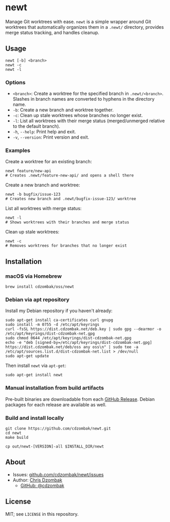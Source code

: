 # newt

Manage Git worktrees with ease. `newt` is a simple wrapper around Git worktrees that automatically organizes them in a `.newt/` directory, provides merge status tracking, and handles cleanup.

## Usage

```text
newt [-b] <branch>
newt -c
newt -l
```

### Options

- `<branch>`: Create a worktree for the specified branch in `.newt/<branch>`. Slashes in branch names are converted to hyphens in the directory name.
- `-b`: Create a new branch and worktree together.
- `-c`: Clean up stale worktrees whose branches no longer exist.
- `-l`: List all worktrees with their merge status (merged/unmerged relative to the default branch).
- `-h`, `--help`: Print help and exit.
- `-v`, `--version`: Print version and exit.

### Examples

Create a worktree for an existing branch:

```shell
newt feature/new-api
# Creates .newt/feature-new-api/ and opens a shell there
```

Create a new branch and worktree:

```shell
newt -b bugfix/issue-123
# Creates new branch and .newt/bugfix-issue-123/ worktree
```

List all worktrees with merge status:

```shell
newt -l
# Shows worktrees with their branches and merge status
```

Clean up stale worktrees:

```shell
newt -c
# Removes worktrees for branches that no longer exist
```

## Installation

### macOS via Homebrew

```shell
brew install cdzombak/oss/newt
```

### Debian via apt repository

Install my Debian repository if you haven't already:

```shell
sudo apt-get install ca-certificates curl gnupg
sudo install -m 0755 -d /etc/apt/keyrings
curl -fsSL https://dist.cdzombak.net/deb.key | sudo gpg --dearmor -o /etc/apt/keyrings/dist-cdzombak-net.gpg
sudo chmod 0644 /etc/apt/keyrings/dist-cdzombak-net.gpg
echo -e "deb [signed-by=/etc/apt/keyrings/dist-cdzombak-net.gpg] https://dist.cdzombak.net/deb/oss any oss\n" | sudo tee -a /etc/apt/sources.list.d/dist-cdzombak-net.list > /dev/null
sudo apt-get update
```

Then install `newt` via `apt-get`:

```shell
sudo apt-get install newt
```

### Manual installation from build artifacts

Pre-built binaries are downloadable from each [GitHub Release](https://github.com/cdzombak/newt/releases). Debian packages for each release are available as well.

### Build and install locally

```shell
git clone https://github.com/cdzombak/newt.git
cd newt
make build

cp out/newt-[VERSION]-all $INSTALL_DIR/newt
```

## About

- Issues: [github.com/cdzombak/newt/issues](https://github.com/cdzombak/newt/issues)
- Author: [Chris Dzombak](https://www.dzombak.com)
  - [GitHub: @cdzombak](https://www.github.com/cdzombak)

## License

MIT; see `LICENSE` in this repository.
